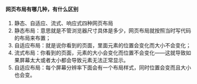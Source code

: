 #### 网页布局有哪几种，有什么区别

1. 静态、自适应、流式、响应式四种网页布局
2. 静态布局：意思就是不管浏览器尺寸具体是多少，网页布局就按照当时写代码的布局来布置；
3. 自适应布局：就是说你看到的页面，里面元素的位置会变化而大小不会变化；
4. 流式布局：你看到的页面，元素的大小会变化而位置不会变化——这就导致如果屏幕太大或者太小都会导致元素无法正常显示。
5. 自适应布局：每个屏幕分辨率下面会有一个布局样式，同时位置会变而且大小也会变。



